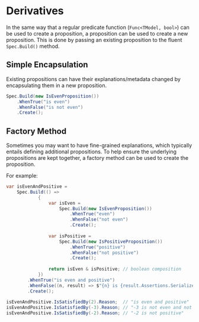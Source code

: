 # Derivatives

In the same way that a regular predicate function (`Func<TModel, bool>`) can be used to create a proposition, a 
proposition can be used to create a new proposition.
This is done by passing an existing proposition to the fluent `Spec.Build()` method.

## Simple Encapsulation

Existing propositions can have their explanations/metadata changed by encapsulating them in a new proposition.

```csharp
Spec.Build(new IsEvenProposition())
    .WhenTrue("is even")
    .WhenFalse("is not even")
    .Create();
```

## Factory Method
Sometimes you may want to have fine-grained explanations, which typically entails defining additional propositions.
To help ensure the underlying propositions are kept together, a factory method can be used to create the proposition.

For example:
```csharp
var isEvenAndPositive = 
    Spec.Build(() => 
            {
                var isEven =
                    Spec.Build(new IsEvenProposition())
                        .WhenTrue("even")
                        .WhenFalse("not even")
                        .Create();
                
                var isPositive =
                    Spec.Build(new IsPositiveProposition())
                        .WhenTrue("positive")
                        .WhenFalse("not positive")
                        .Create();
                
                return isEven & isPositive; // boolean composition
            })
        .WhenTrue("is even and positive")
        .WhenFalse((n, result) => $"{n} is {result.Assertions.Serialize()}"))
        .Create();
    
isEvenAndPositive.IsSatisfiedBy(2).Reason;  // "is even and positive"
isEvenAndPositive.IsSatisfiedBy(-3).Reason; // "-3 is not even and not positive"
isEvenAndPositive.IsSatisfiedBy(-2).Reason; // "-2 is not positive"
```